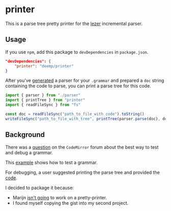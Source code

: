 # printer

This is a parse tree pretty printer for the [lezer](https://github.com/lezer-parser/lr) incremental parser.

## Usage

If you use `npm`, add this package to `devDependencies` in `package.json`.

```json
"devDependencies": {
    "printer": "deemp/printer"
}
```

After you've [generated](https://github.com/lezer-parser/generator) a parser for your `.grammar` and prepared a `doc` string containing the code to parse, you can print a parse tree for this code.

```ts
import { parser } from "./parser"
import { printTree } from "printer"
import { readFileSync } from "fs"

const doc = readFileSync("path_to_file_with_code").toString()
writeFileSync("path_to_file_with_tree", printTree(parser.parse(doc), doc))
```

## Background

There was a [question](https://discuss.codemirror.net/t/whats-the-best-to-test-and-debug-grammars/2542/4) on the `CodeMirror` forum about the best way to test and debug a grammar.

This [example](https://lezer.codemirror.net/examples/test/) shows how to test a grammar.

For debugging, a user suggested printing the parse tree and provided the [code](https://gist.github.com/msteen/e4828fbf25d6efef73576fc43ac479d2).

I decided to package it because:

- Marijn [isn't going](https://github.com/lezer-parser/lezer/issues/45) to work on a pretty-printer.
- I found myself copying the gist into my second project.
